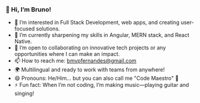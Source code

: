 ### 👋 Hi, I’m Bruno!
- 👀 I’m interested in Full Stack Development, web apps, and creating user-focused solutions.
- 🌱 I’m currently sharpening my skills in Angular, MERN stack, and React Native.
- 💼 I’m open to collaborating on innovative tech projects or any opportunities where I can make an impact.
- 📫 How to reach me: bmvpfernandes@gmail.com
- 🌍 Multilingual and ready to work with teams from anywhere!
- 😄 Pronouns: He/Him... but you can also call me "Code Maestro" 🎸
- ⚡ Fun fact: When I’m not coding, I’m making music—playing guitar and singing!


<!---
penathecreative/penathecreative is a ✨ special ✨ repository because its `README.md` (this file) appears on your GitHub profile.
You can click the Preview link to take a look at your changes.
--->
